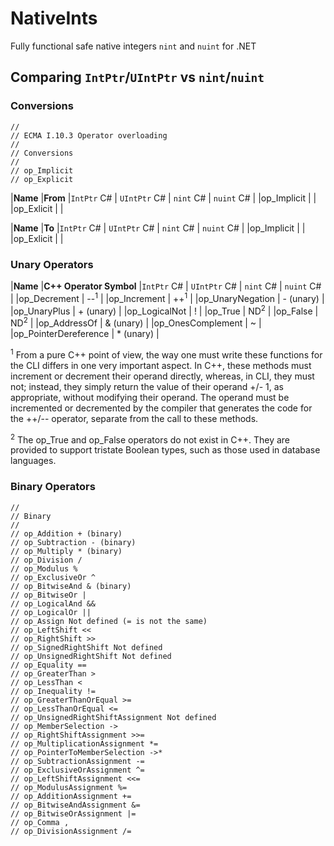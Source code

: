 # NativeInts
Fully functional safe native integers `nint` and `nuint` for .NET

## Comparing `IntPtr`/`UIntPtr` vs `nint`/`nuint`

### Conversions
    //
    // ECMA I.10.3 Operator overloading
    //
    // Conversions
    //
    // op_Implicit
    // op_Explicit

|**Name**               |**From** |`IntPtr` C# | `UIntPtr` C# | `nint` C# | `nuint` C# |
|op_Implicit            |         |
|op_Exlicit             |         |

|**Name**               |**To**   |`IntPtr` C# | `UIntPtr` C# | `nint` C# | `nuint` C# |
|op_Implicit            |         |
|op_Exlicit             |         |


### Unary Operators
|**Name**               |**C++ Operator Symbol** |`IntPtr` C# | `UIntPtr` C# | `nint` C# | `nuint` C# |
|op_Decrement           |  --<sup>1</sup>        |
|op_Increment           |  ++<sup>1</sup>        |
|op_UnaryNegation       |  - (unary)             |
|op_UnaryPlus           |  + (unary)             |
|op_LogicalNot          |  !                     |
|op_True                |  ND<sup>2</sup>        |
|op_False               |  ND<sup>2</sup>        |
|op_AddressOf           |  & (unary)             |
|op_OnesComplement      |  ~                     |
|op_PointerDereference  |  * (unary)             |

<sup>1</sup> From a pure C++ point of view, the way one must write these functions for the CLI differs in
one very important aspect. In C++, these methods must increment or decrement their operand
directly, whereas, in CLI, they must not; instead, they simply return the value of their operand
+/- 1, as appropriate, without modifying their operand. The operand must be incremented or
decremented by the compiler that generates the code for the ++/-- operator, separate from the call
to these methods.

<sup>2</sup> The op_True and op_False operators do not exist in C++. They are provided to support tristate
Boolean types, such as those used in database languages. 

### Binary Operators
    // 
    // Binary
    // 
    // op_Addition + (binary)
    // op_Subtraction - (binary)
    // op_Multiply * (binary)
    // op_Division /
    // op_Modulus %
    // op_ExclusiveOr ^
    // op_BitwiseAnd & (binary)
    // op_BitwiseOr |
    // op_LogicalAnd &&
    // op_LogicalOr ||
    // op_Assign Not defined (= is not the same)
    // op_LeftShift <<
    // op_RightShift >>
    // op_SignedRightShift Not defined
    // op_UnsignedRightShift Not defined
    // op_Equality ==
    // op_GreaterThan >
    // op_LessThan <
    // op_Inequality !=
    // op_GreaterThanOrEqual >=
    // op_LessThanOrEqual <=
    // op_UnsignedRightShiftAssignment Not defined
    // op_MemberSelection ->
    // op_RightShiftAssignment >>=
    // op_MultiplicationAssignment *=
    // op_PointerToMemberSelection ->*
    // op_SubtractionAssignment -=
    // op_ExclusiveOrAssignment ^=
    // op_LeftShiftAssignment <<=
    // op_ModulusAssignment %=
    // op_AdditionAssignment +=
    // op_BitwiseAndAssignment &=
    // op_BitwiseOrAssignment |=
    // op_Comma ,
    // op_DivisionAssignment /=

